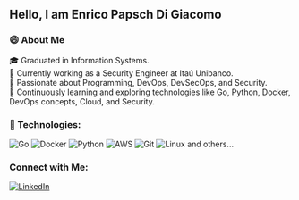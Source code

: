 ## Hello, I am Enrico Papsch Di Giacomo

### 😄 About Me

🎓 Graduated in Information Systems.  
💼 Currently working as a Security Engineer at Itaú Unibanco.  
💓 Passionate about Programming, DevOps, DevSecOps, and Security.  
🌵 Continuously learning and exploring technologies like Go, Python, Docker, DevOps concepts, Cloud, and Security.


### 🚀 Technologies:

![Go](https://img.shields.io/badge/Go-00ADD8?style=for-the-badge&logo=go&logoColor=white)
![Docker](https://img.shields.io/badge/Docker-2496ED?style=for-the-badge&logo=docker&logoColor=white)
![Python](https://img.shields.io/badge/Python-14354C?style=for-the-badge&logo=python&logoColor=white)
![AWS](https://img.shields.io/badge/Amazon_AWS-232F3E?style=for-the-badge&logo=amazon-aws&logoColor=white)
![Git](https://img.shields.io/badge/Git-E34F26?style=for-the-badge&logo=git&logoColor=white)
![Linux](https://img.shields.io/badge/Linux-FCC624?style=for-the-badge&logo=linux&logoColor=black)
and others...

### Connect with Me:

[![LinkedIn](https://img.shields.io/badge/LinkedIn-0077B5?style=for-the-badge&logo=linkedin&logoColor=white)](https://www.linkedin.com/in/enrico-papsch-di-giacomo-418427207/)


